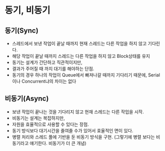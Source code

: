 # 동기, 비동기

## 동기(Sync)
- 스레드에서 보낸 작업이 끝날 때까지 현재 스레드는 다른 작업을 하지 않고 기다린다.
- 해당 작업이 끝날 때까지 스레드는 다른 작업을 하지 않고 Block상태를 유지
- 동기는 설계가 간단하고 직관적이지만,
- 결과가 주어질 때 까지 대기를 해야하는 단점.
- 동기의 경우 하나의 작업이 Queue에서 빠져나갈 때까지 기다리기 때문에, Serial이나 Concurrent냐의 차이는 없다

## 비동기(Async)
- 보낸 작업이 끝나는 것을 기다리지 않고 현재 스레드는 다른 작업을 시작.
- 비동기는 설계는 복잡하지만,
- 자원을 효율적으로 사용할 수 있다는 장점.
- 동기 방식보다 대기시간을 줄여줄 수가 있어서 효율적인 면이 있다.
- 병렬 처리와 스레드 풀에 기반을 둔 비동기 방식을 구현. (그렇기에 병렬 보다는 비동기라고 얘기한다. 비동기가 더 큰 개념)
